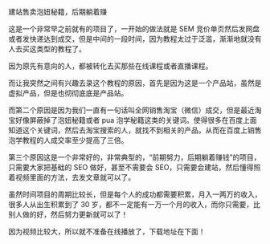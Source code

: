 

建站售卖泡妞秘籍，后期躺着赚

这是一个非常早之前就有的项目了，一开始的做法就是 SEM 竞价单页然后发网盘或者发快递达到成交，但是中间的一段时间，因为教程太过于泛滥，渐渐地就没有人去买这类型的教程了。

因为原先有意向的人，都被转化去买那些在线课程或者直播课程。

而让我突然之间有兴趣去录这个教程的原因，首先是因为这是一个产品站，虽然是虚拟产品，但是也彻彻底底是产品站。

而第二个原因是因为我们一直有一句话叫全网销售淘宝（微信）成交，但是最近淘宝好像屏蔽掉了泡妞秘籍或者 pua 泡学秘籍这类的关键词。使得很多在百度上面知道这个关键词，然后去淘宝搜索的人，就找不到相关的产品。从而在百度上销售泡学教程的人成交率至少提高了三倍。

第三个原因这是一个非常好的，非常典型的，“前期努力，后期躺着赚钱”的项目，只需要大家把基础的 SEO 做好，甚至不需要会 SEO，只需要会建站，然后懂得照着视频里面的方法，去发文章就可以了。

虽然时间项目的周期比较长，但是每个人的成功都需要积累，月入一两万的收入，很多人从出生积累到了 30 岁，都不一定能有一万一个月的收入，而你只需要，比别人做的好，然后努力更新就可以了！

因为视频比较大，所以就不准备在线播放了，下载地址在下面！
